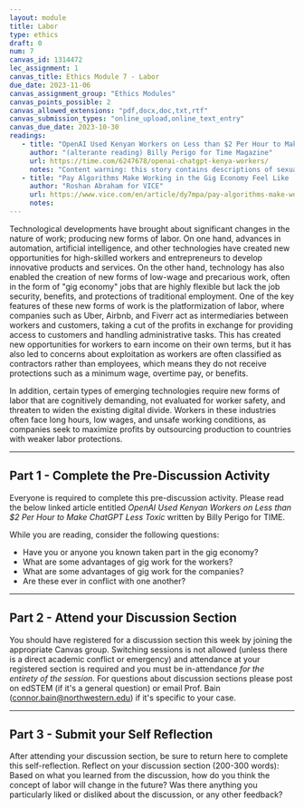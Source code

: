 ```yaml
---
layout: module
title: Labor
type: ethics
draft: 0
num: 7
canvas_id: 1314472
lec_assignment: 1
canvas_title: Ethics Module 7 - Labor
due_date: 2023-11-06
canvas_assignment_group: "Ethics Modules"
canvas_points_possible: 2
canvas_allowed_extensions: "pdf,docx,doc,txt,rtf"
canvas_submission_types: "online_upload,online_text_entry"
canvas_due_date: 2023-10-30
readings:
   - title: "OpenAI Used Kenyan Workers on Less than $2 Per Hour to Make ChatGPT Less Toxic"
     author: "(alterante reading) Billy Perigo for Time Magazine"
     url: https://time.com/6247678/openai-chatgpt-kenya-workers/
     notes: "Content warning: this story contains descriptions of sexual abuse."
   - title: "Pay Algorithms Make Working in the Gig Economy Feel Like 'Gambling,' Study Says"
     author: "Roshan Abraham for VICE"
     url: https://www.vice.com/en/article/dy7mpa/pay-algorithms-make-working-in-the-gig-economy-feel-like-gambling-study-says
     notes:
---
```


Technological developments have brought about significant changes in the nature of work; producing new forms of labor. On one hand, advances in automation, artificial intelligence, and other technologies have created new opportunities for high-skilled workers and entrepreneurs to develop innovative products and services. On the other hand, technology has also enabled the creation of new forms of low-wage and precarious work, often in the form of "gig economy" jobs that are highly flexible but lack the job security, benefits, and protections of traditional employment. One of the key features of these new forms of work is the platformization of labor, where companies such as Uber, Airbnb, and Fiverr act as intermediaries between workers and customers, taking a cut of the profits in exchange for providing access to customers and handling administrative tasks. This has created new opportunities for workers to earn income on their own terms, but it has also led to concerns about exploitation as workers are often classified as contractors rather than employees, which means they do not receive protections such as a minimum wage, overtime pay, or benefits.

In addition, certain types of emerging technologies require new forms of labor that are cognitively demanding, not evaluated for worker safety, and threaten to widen the existing digital divide. Workers in these industries often face long hours, low wages, and unsafe working conditions, as companies seek to maximize profits by outsourcing production to countries with weaker labor protections.

* * *

## Part 1 - Complete the Pre-Discussion Activity

Everyone is required to complete this pre-discussion activity. Please read the below linked article entitled _OpenAI Used Kenyan Workers on Less than $2 Per Hour to Make ChatGPT Less Toxic_ written by Billy Perigo for TIME.

 While you are reading, consider the following questions:

- Have you or anyone you known taken part in the gig economy?
- What are some advantages of gig work for the workers?
- What are some advantages of gig work for the companies?
- Are these ever in conflict with one another?

* * *

## Part 2 - Attend your Discussion Section

You should have registered for a discussion section this week by joining the appropriate Canvas group. Switching sessions is not allowed (unless there is a direct academic conflict or emergency) and attendance at your registered section is required and you must be in-attendance _for the entirety of the session_. For questions about discussion sections please post on edSTEM (if it's a general question) or email Prof. Bain (<connor.bain@northwestern.edu>) if it's specific to your case.

* * *

## Part 3 - Submit your Self Reflection

After attending your discussion section, be sure to return here to complete this self-reflection. Reflect on your discussion section (200-300 words): Based on what you learned from the discussion, how do you think the concept of labor will change in the future? Was there anything you particularly liked or disliked about the discussion, or any other feedback?